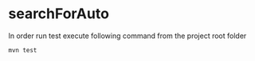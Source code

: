 # searchForAuto
In order run test execute following command from the project root folder
```
mvn test
```
